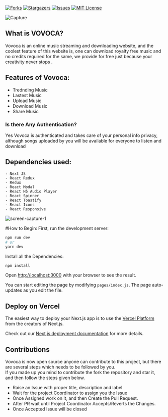 [![Forks][forks-shield]][forks-url]
[![Stargazers][stars-shield]][stars-url]
[![Issues][issues-shield]][issues-url]
[![MIT License][license-shield]][license-url]

![Capture](https://user-images.githubusercontent.com/47475007/114023460-86d8cd80-9890-11eb-814d-a0d30dbc0b5b.PNG)

## What is VOVOCA?
Vovoca is an online music streaming and downloading website, and the coolest feature of this website is, one can download royalty free music and no credits required for the same, we provide for free just because your creativity never stops
.
## Features of Vovoca:
- Trednding Music
- Lastest Music
- Upload Music
- Download Music
- Share Music

### Is there Any Authentication?  
Yes Vovoca is authenticated and takes care of your personal info privacy, although songs uploaded by you will be available for everyone to listen and download

## Dependencies used:
```
- Next JS
- React Redux
- Redux
- React Modal
- React H5 Audio Player
- React Spinner
- React Toastify
- React Icons
- React Responsive
```
![screen-capture-_1_](https://user-images.githubusercontent.com/47475007/114043261-c230c780-98a3-11eb-8526-7a39f52f5b72.gif)

#How to Begin:
First, run the development server:

```bash
npm run dev
# or
yarn dev
```
Install all the Dependencies:

```
npm install
```
Open [http://localhost:3000](http://localhost:3000) with your browser to see the result.

You can start editing the page by modifying `pages/index.js`. The page auto-updates as you edit the file.



[forks-shield]: 	https://img.shields.io/github/forks/varun-singhh/vovoca
[forks-url]:      https://github.com/varun-singhh/vovoca/network/members
[stars-shield]: 	https://img.shields.io/github/stars/varun-singhh/vovoca
[stars-url]:      https://github.com/varun-singhh/vovoca/stargazers
[issues-shield]: 	https://img.shields.io/github/issues/varun-singhh/vovoca
[issues-url]:     https://github.com/varun-singhh/vovoca/issues
[license-shield]: https://img.shields.io/github/license/othneildrew/Best-README-Template
[license-url]:    https://github.com/varun-singhh/vovoca/blob/Development/LICENSE

## Deploy on Vercel

The easiest way to deploy your Next.js app is to use the [Vercel Platform](https://vercel.com/new?utm_medium=default-template&filter=next.js&utm_source=create-next-app&utm_campaign=create-next-app-readme) from the creators of Next.js.

Check out our [Next.js deployment documentation](https://nextjs.org/docs/deployment) for more details.

## Contributions
Vovoca is now open source anyone can contribute to this project, but there are several steps which needs to be followed by you.  
If you made up you mind to contribute the fork the repository and star it, and then follow the steps given below.  
- Raise an Issue with proper title, description and label
- Wait for the project Coordinator to assign you the Issue
- Once Assigned work on it, and then Create the Pull Request.
- After PR wait until Project Coordinator Accepts/Reverts the Changes.
- Once Accepted Issue will be closed
